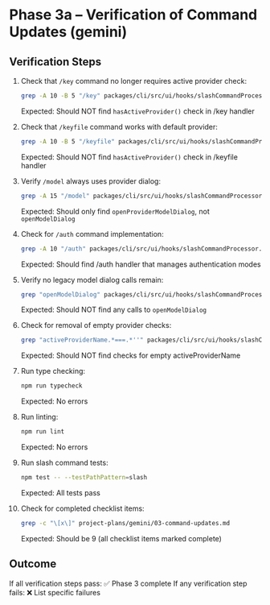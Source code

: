 # Phase 3a – Verification of Command Updates (gemini)

## Verification Steps

1. Check that `/key` command no longer requires active provider check:
   ```bash
   grep -A 10 -B 5 "/key" packages/cli/src/ui/hooks/slashCommandProcessor.ts | grep -v "hasActiveProvider"
   ```
   Expected: Should NOT find `hasActiveProvider()` check in /key handler

2. Check that `/keyfile` command works with default provider:
   ```bash
   grep -A 10 -B 5 "/keyfile" packages/cli/src/ui/hooks/slashCommandProcessor.ts | grep -v "hasActiveProvider"
   ```
   Expected: Should NOT find `hasActiveProvider()` check in /keyfile handler

3. Verify `/model` always uses provider dialog:
   ```bash
   grep -A 15 "/model" packages/cli/src/ui/hooks/slashCommandProcessor.ts | grep -E "(openProviderModelDialog|openModelDialog)"
   ```
   Expected: Should only find `openProviderModelDialog`, not `openModelDialog`

4. Check for `/auth` command implementation:
   ```bash
   grep -A 10 "/auth" packages/cli/src/ui/hooks/slashCommandProcessor.ts
   ```
   Expected: Should find /auth handler that manages authentication modes

5. Verify no legacy model dialog calls remain:
   ```bash
   grep "openModelDialog" packages/cli/src/ui/hooks/slashCommandProcessor.ts
   ```
   Expected: Should NOT find any calls to `openModelDialog`

6. Check for removal of empty provider checks:
   ```bash
   grep "activeProviderName.*===.*''" packages/cli/src/ui/hooks/slashCommandProcessor.ts
   ```
   Expected: Should NOT find checks for empty activeProviderName

7. Run type checking:
   ```bash
   npm run typecheck
   ```
   Expected: No errors

8. Run linting:
   ```bash
   npm run lint
   ```
   Expected: No errors

9. Run slash command tests:
   ```bash
   npm test -- --testPathPattern=slash
   ```
   Expected: All tests pass

10. Check for completed checklist items:
    ```bash
    grep -c "\[x\]" project-plans/gemini/03-command-updates.md
    ```
    Expected: Should be 9 (all checklist items marked complete)

## Outcome

If all verification steps pass: ✅ Phase 3 complete
If any verification step fails: ❌ List specific failures